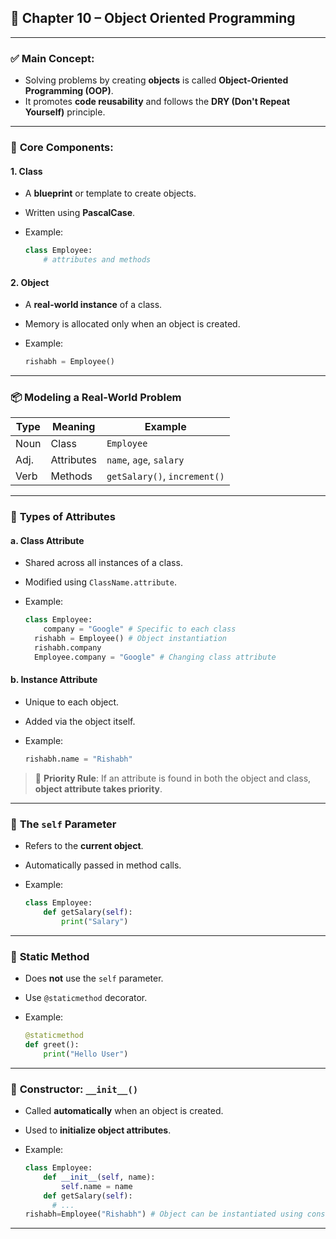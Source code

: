 ## 🧾 **Chapter 10 – Object Oriented Programming**

---

### ✅ **Main Concept:**

* Solving problems by creating **objects** is called **Object-Oriented Programming (OOP)**.
* It promotes **code reusability** and follows the **DRY (Don't Repeat Yourself)** principle.

---

### 🧱 **Core Components:**

#### **1. Class**

* A **blueprint** or template to create objects.
* Written using **PascalCase**.
* Example:

  ```python
  class Employee:
      # attributes and methods
  ```

#### **2. Object**

* A **real-world instance** of a class.
* Memory is allocated only when an object is created.
* Example:

  ```python
  rishabh = Employee()
  ```

---

### 📦 **Modeling a Real-World Problem**

| Type | Meaning    | Example                      |
| ---- | ---------- | ---------------------------- |
| Noun | Class      | `Employee`                   |
| Adj. | Attributes | `name`, `age`, `salary`      |
| Verb | Methods    | `getSalary()`, `increment()` |

---

### 🧮 **Types of Attributes**

#### **a. Class Attribute**

* Shared across all instances of a class.
* Modified using `ClassName.attribute`.
* Example:

  ```python
  class Employee:
      company = "Google" # Specific to each class
    rishabh = Employee() # Object instantiation
    rishabh.company 
    Employee.company = "Google" # Changing class attribute
  ```

#### **b. Instance Attribute**

* Unique to each object.
* Added via the object itself.
* Example:

  ```python
  rishabh.name = "Rishabh"
  ```

> 🔎 **Priority Rule**:
> If an attribute is found in both the object and class, **object attribute takes priority**.

---

### 🔁 **The `self` Parameter**

* Refers to the **current object**.
* Automatically passed in method calls.
* Example:

  ```python
  class Employee:
      def getSalary(self):
          print("Salary")
  ```

---

### 🚫 **Static Method**

* Does **not** use the `self` parameter.
* Use `@staticmethod` decorator.
* Example:

  ```python
  @staticmethod
  def greet():
      print("Hello User")
  ```

---

### 🚪 **Constructor: `__init__()`**

* Called **automatically** when an object is created.
* Used to **initialize object attributes**.
* Example:

  ```python
  class Employee:
      def __init__(self, name):
          self.name = name
      def getSalary(self):
        # ...
  rishabh=Employee("Rishabh") # Object can be instantiated using constructor like this
  ```

---